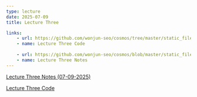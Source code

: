 ```yaml
---
type: lecture
date: 2025-07-09
title: Lecture Three

links: 
    - url: https://github.com/wonjun-seo/cosmos/tree/master/static_files/presentations/lecture_three
    - name: Lecture Three Code 
    
    - url: https://github.com/wonjun-seo/cosmos/blob/master/static_files/presentations/lecture_three/EDA(1).pdf
    - name: Lecture Three Notes
---
```

[Lecture Three Notes (07-09-2025)](https://github.com/wonjun-seo/cosmos/blob/master/static_files/presentations/lecture_three/EDA(1).pdf)

[Lecture Three Code](https://github.com/wonjun-seo/cosmos/tree/master/static_files/presentations/lecture_three)
